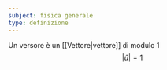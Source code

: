 ```yaml
---
subject: fisica generale
type: definizione
---
```

Un versore è un [[Vettore|vettore]] di modulo $1$
$$
|\hat{u}|=1
$$